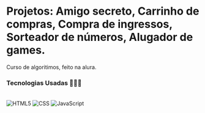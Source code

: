 # Projetos: Amigo secreto, Carrinho de compras, Compra de ingressos, Sorteador de números, Alugador de games.
Curso de algoritimos, feito na alura.

### Tecnologias Usadas 🧑🏽‍💻
<div style="display:inline-block"><br>
  <img align="center" alt="HTML5" src="https://img.shields.io/badge/HTML5-E34F26?style=for-the-badge&logo=html5&logoColor=white">
  <img align="center" alt="CSS" src="https://img.shields.io/badge/CSS3-1572B6?style=for-the-badge&logo=css3&logoColor=white">
  <img align="center" alt="JavaScript" src="https://img.shields.io/badge/JavaScript-323330?style=for-the-badge&logo=javascript&logoColor=F7DF1E">
</div>
